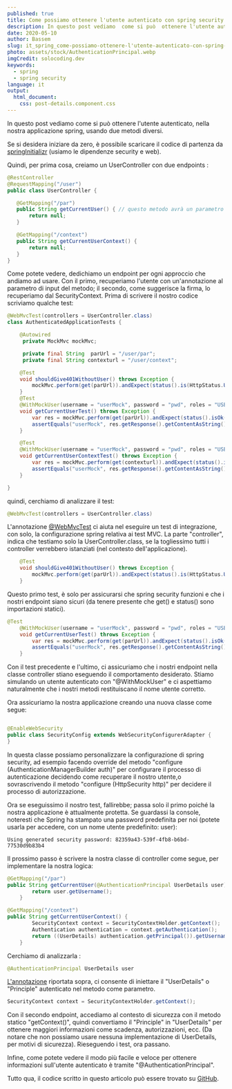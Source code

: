 ```yaml
---
published: true
title: Come possiamo ottenere l'utente autenticato con spring security 
description: In questo post vediamo  come si può  ottenere l'utente autenticato, nella nostra applicazione spring, usando...
date: 2020-05-10
author: Bassem
slug: it_spring_come-possiamo-ottenere-l'utente-autenticato-con-spring-security
photo: assets/stock/AuthenticationPrincipal.webp
imgCredit: solocoding.dev
keywords:
  - spring
  - spring security
language: it
output:
  html_document:
    css: post-details.component.css
---
```


In questo post vediamo  come si può  ottenere l'utente autenticato, nella nostra applicazione spring, usando due metodi diversi.

Se si desidera iniziare da zero, è possibile scaricare il codice di partenza da [springInitializr](https://start.spring.io/#!type=maven-project&language=java&platformVersion=2.2.6.RELEASE&packaging=jar&jvmVersion=11&groupId=dev.solocoding&artifactId=authenticated&name=authenticated&description=spring-tips%20get%20current%20authenticated&packageName=dev.solocoding.authenticated&dependencies=security,web,lombok) (usiamo le dipendenze security e web).  

Quindi, per prima cosa, creiamo un UserController
con due endpoints :
 ```java
@RestController
@RequestMapping("/user")
public class UserController {

    @GetMapping("/par")
    public String getCurrentUser() { // questo metodo avrà un parametro di input
        return null;
    }

    @GetMapping("/context")
    public String getCurrentUserContext() {
        return null;
    }
}
```
Come potete vedere, dedichiamo un endpoint per ogni approccio che andiamo ad usare. Con il primo, recuperiamo l'utente con un'annotazione al parametro di input del metodo; il secondo, come suggerisce la firma, lo recuperiamo dal SecurityContext. Prima di scrivere il nostro codice scriviamo qualche test: 
```java
@WebMvcTest(controllers = UserController.class)
class AuthenticatedApplicationTests {

	@Autowired
	 private MockMvc mockMvc;

	 private final String  parUrl = "/user/par";
	 private final String contexturl = "/user/context";

	@Test
	void shouldGive401WithoutUser() throws Exception {
		mockMvc.perform(get(parUrl)).andExpect(status().is(HttpStatus.UNAUTHORIZED.value()));
	}
	@Test
	@WithMockUser(username = "userMock", password = "pwd", roles = "USER")
	void getCurrentUserTest() throws Exception {
		var res = mockMvc.perform(get(parUrl)).andExpect(status().isOk()).andReturn();
		assertEquals("userMock", res.getResponse().getContentAsString());
	}

	@Test
	@WithMockUser(username = "userMock", password = "pwd", roles = "USER")
	void getCurrentUserContextTest() throws Exception {
		var res = mockMvc.perform(get(contexturl)).andExpect(status().isOk()).andReturn();
		assertEquals("userMock", res.getResponse().getContentAsString());
	}

}
```
quindi, cerchiamo di analizzare il test: 
```java
@WebMvcTest(controllers = UserController.class)
```
L'annotazione [@WebMvcTest](https://docs.spring.io/spring-boot/docs/current/api/org/springframework/boot/test/autoconfigure/web/servlet/WebMvcTest.html)
 ci aiuta  nel eseguire un test di integrazione, con solo, la configurazione spring relativa ai test MVC. La parte "controller", indica che testiamo  solo la  UserController.class, se la togliessimo  tutti i controller verrebbero  istanziati (nel contesto dell'applicazione). 
```java
	@Test
	void shouldGive401WithoutUser() throws Exception {
		mockMvc.perform(get(parUrl)).andExpect(status().is(HttpStatus.UNAUTHORIZED.value()));
	}
```
Questo primo test, è solo per assicurarsi che spring security funzioni e che i nostri endpoint siano sicuri (da tenere presente che get() e status() sono importazioni statici).

```java
@Test
	@WithMockUser(username = "userMock", password = "pwd", roles = "USER")
	void getCurrentUserTest() throws Exception {
		var res = mockMvc.perform(get(parUrl)).andExpect(status().isOk()).andReturn();
		assertEquals("userMock", res.getResponse().getContentAsString());
	}
```
Con il test precedente e l'ultimo, ci assicuriamo che i nostri endpoint nella classe controller stiano eseguendo il comportamento desiderato. Stiamo simulando un utente autenticato con "@WithMockUser" e ci aspettiamo naturalmente che i nostri metodi restituiscano il nome utente corretto.  

Ora assicuriamo la nostra applicazione creando una nuova classe come segue:
```java

@EnableWebSecurity
public class SecurityConfig extends WebSecurityConfigurerAdapter {
}
```
In questa classe possiamo personalizzare la configurazione di spring security, ad esempio facendo override del metodo "configure (AuthenticationManagerBuilder auth)" per configurare il processo di autenticazione decidendo come recuperare il nostro utente,o sovrascrivendo il metodo "configure (HttpSecurity http)" per decidere il processo di autorizzazione.<br>

Ora se eseguissimo il nostro test, fallirebbe; passa solo il primo poiché la nostra applicazione è attualmente protetta. Se guardassi la console, noteresti che Spring ha stampato una password predefinita per noi (potete usarla per accedere, con un nome utente predefinito: user):
```log
Using generated security password: 82359a43-539f-4fb8-b6bd-77530d9b83b4
```
Il prossimo passo è scrivere la nostra classe di controller come segue, per implementare la nostra logica:
```java
@GetMapping("/par")
public String getCurrentUser(@AuthenticationPrincipal UserDetails user) {
        return user.getUsername();
    }

@GetMapping("/context")
public String getCurrentUserContext() {
        SecurityContext context = SecurityContextHolder.getContext();
        Authentication authentication = context.getAuthentication();
        return ((UserDetails) authentication.getPrincipal()).getUsername();
    }
```
Cerchiamo di analizzarla :
```java
@AuthenticationPrincipal UserDetails user
```
[L'annotazione](https://docs.spring.io/spring-security/site/docs/current/api/org/springframework/security/core/annotation/AuthenticationPrincipal.html) riportata sopra, ci consente di iniettare il "UserDetails" o "Principle" autenticato  nel metodo come parametro.
 ```java
 SecurityContext context = SecurityContextHolder.getContext();
 ```
Con il secondo endpoint, accediamo al contesto di sicurezza con il metodo statico "getContext()", quindi convertiamo il "Principle" in "UserDetails" per ottenere maggiori informazioni come scadenza, autorizzazioni, ecc. (Da notare che non possiamo usare nessuna implementazione di UserDetails, per motivi di sicurezza). Rieseguendo i test, ora passano.
<br>

Infine, come potete vedere  il modo più facile e veloce per ottenere informazioni  sull'utente autenticato è tramite "@AuthenticationPrincipal".
<br>

Tutto qua, il codice scritto in questo articolo può essere trovato su [GitHub](https://github.com/s0l0c0ding/spring-tips/tree/master/authenticated). 

